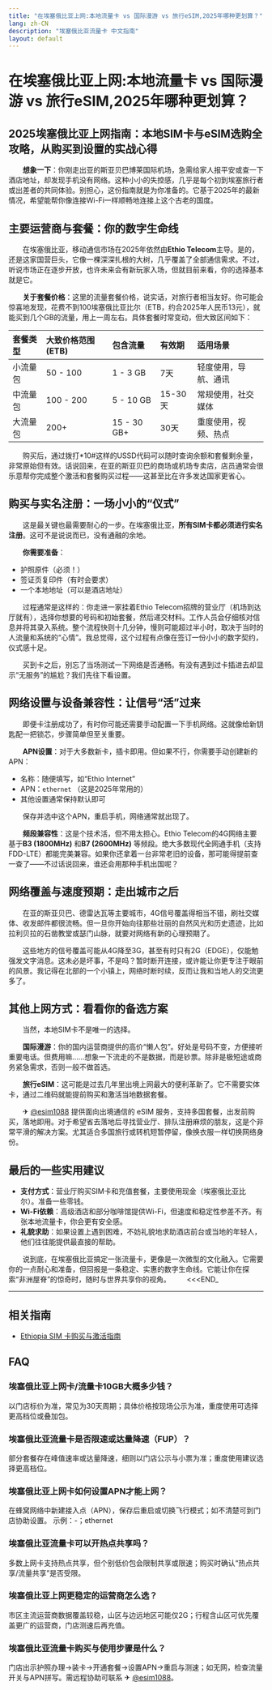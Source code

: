 ```yaml
---
title: "在埃塞俄比亚上网:本地流量卡 vs 国际漫游 vs 旅行eSIM,2025年哪种更划算？"
lang: zh-CN
description: "埃塞俄比亚流量卡 中文指南"
layout: default
---
```

# 在埃塞俄比亚上网:本地流量卡 vs 国际漫游 vs 旅行eSIM,2025年哪种更划算？

## 2025埃塞俄比亚上网指南：本地SIM卡与eSIM选购全攻略，从购买到设置的实战心得

　　**想象一下**：你刚走出亚的斯亚贝巴博莱国际机场，急需给家人报平安或查一下酒店地址，却发现手机没有网络。这种小小的失控感，几乎是每个初到埃塞旅行者或出差者的共同体验。别担心，这份指南就是为你准备的。它基于2025年的最新情况，希望能帮你像连接Wi-Fi一样顺畅地连接上这个古老的国度。

## 主要运营商与套餐：你的数字生命线

　　在埃塞俄比亚，移动通信市场在2025年依然由**Ethio Telecom**主导。是的，还是这家国营巨头，它像一棵深深扎根的大树，几乎覆盖了全部通信需求。不过，听说市场正在逐步开放，也许未来会有新玩家入场，但就目前来看，你的选择基本就是它。

　　**关于套餐价格**：这里的流量套餐价格，说实话，对旅行者相当友好。你可能会惊喜地发现，花费不到100埃塞俄比亚比尔（ETB，约合2025年人民币13元），就能买到几个GB的流量，用上一周左右。具体套餐时常变动，但大致区间如下：

| 套餐类型 | 大致价格范围 (ETB) | 包含流量 | 有效期 | 适用场景 |
| :--- | :--- | :--- | :--- | :--- |
| 小流量包 | 50 - 100 | 1 - 3 GB | 7天 | 轻度使用，导航、通讯 |
| 中流量包 | 100 - 200 | 5 - 10 GB | 15-30天 | 常规使用，社交媒体 |
| 大流量包 | 200+ | 15 - 30 GB+ | 30天 | 重度使用，视频、热点 |

　　购买后，通过拨打\*10#这样的USSD代码可以随时查询余额和套餐剩余量，非常原始但有效。话说回来，在亚的斯亚贝巴的商场或机场专卖店，店员通常会很乐意帮你完成整个激活和套餐购买过程——这甚至比在许多发达国家更省心。

## 购买与实名注册：一场小小的“仪式”

　　这是最关键也最需要耐心的一步。在埃塞俄比亚，**所有SIM卡都必须进行实名注册**。这可不是说说而已，没有通融的余地。

　　**你需要准备**：
-   护照原件（必须！）
-   签证页复印件（有时会要求）
-   一个本地地址（可以是酒店地址）

　　过程通常是这样的：你走进一家挂着Ethio Telecom招牌的营业厅（机场到达厅就有），选择你想要的号码和初始套餐，然后递交材料。工作人员会仔细核对信息并将其录入系统。整个流程快则十几分钟，慢则可能超过半小时，取决于当时的人流量和系统的“心情”。我总觉得，这个过程有点像在签订一份小小的数字契约，仪式感十足。

　　买到卡之后，别忘了当场测试一下网络是否通畅。有没有遇到过卡插进去却显示“无服务”的尴尬？我们先往下看设置。

## 网络设置与设备兼容性：让信号“活”过来

　　即便卡注册成功了，有时你可能还需要手动配置一下手机网络。这就像给新钥匙配一把锁芯，步骤简单但至关重要。

　　**APN设置**：对于大多数新卡，插卡即用。但如果不行，你需要手动创建新的APN：
-   名称：随便填写，如“Ethio Internet”
-   APN：`ethernet` （这是2025年常用的）
-   其他设置通常保持默认即可

　　保存并选中这个APN，重启手机，网络通常就出现了。

　　**频段兼容性**：这是个技术活，但不用太担心。Ethio Telecom的4G网络主要基于**B3 (1800MHz)** 和**B7 (2600MHz)** 等频段。绝大多数现代全网通手机（支持FDD-LTE）都能完美兼容。如果你还拿着一台非常老旧的设备，那可能得提前查一查了——不过话说回来，谁还会用那种手机出国呢？

## 网络覆盖与速度预期：走出城市之后

　　在亚的斯亚贝巴、德雷达瓦等主要城市，4G信号覆盖得相当不错，刷社交媒体、收发邮件都很流畅。但一旦你开始向往那些壮丽的自然风光和历史遗迹，比如拉利贝拉的石凿教堂或瑟门山脉，就要对网络有新的心理预期了。

　　这些地方的信号覆盖可能从4G降至3G，甚至有时只有2G（EDGE），仅能勉强发文字消息。这未必是坏事，不是吗？暂时断开连接，或许能让你更专注于眼前的风景。我记得在北部的一个小镇上，网络时断时续，反而让我和当地人的交流更多了。

## 其他上网方式：看看你的备选方案

　　当然，本地SIM卡不是唯一的选择。

　　**国际漫游**：你的国内运营商提供的高价“懒人包”。好处是号码不变，方便接听重要电话。但费用嘛……想象一下流走的不是数据，而是钞票。除非是极短途或商务紧急需求，否则一般不做首选。

　　**旅行eSIM**：这可能是过去几年里出境上网最大的便利革新了。它不需要实体卡，通过二维码就能提前购买和激活当地数据套餐。

　　✈ [@esim1088](https://t.me/s/esim1088) 提供面向出境通信的 eSIM 服务，支持多国套餐，出发前购买，落地即用。对于希望省去落地后寻找营业厅、排队注册麻烦的朋友，这是个非常平滑的解决方案。尤其适合多国旅行或转机短暂停留，像换衣服一样切换网络身份。

## 最后的一些实用建议

-   **支付方式**：营业厅购买SIM卡和充值套餐，主要使用现金（埃塞俄比亚比尔）。准备一些零钱。
-   **Wi-Fi依赖**：高级酒店和部分咖啡馆提供Wi-Fi，但速度和稳定性参差不齐。有张本地流量卡，你会更有安全感。
-   **礼貌求助**：如果设置上遇到困难，不妨礼貌地求助酒店前台或当地的年轻人，他们往往能提供最直接的帮助。

　　说到底，在埃塞俄比亚搞定一张流量卡，更像是一次微型的文化融入。它需要你的一点耐心和准备，但回报是一条稳定、实惠的数字生命线。它能让你在探索“非洲屋脊”的惊奇时，随时与世界共享你的视角。
　　<<<END_

<!-- crosslink -->
---

## 相关指南

- [Ethiopia SIM 卡购买与激活指南](https://faciylike.github.io/ethiopia-sim-guides)

<!-- BEGIN_ETHIOPIA_FAQ -->
## FAQ

### 埃塞俄比亚上网卡/流量卡10GB大概多少钱？
以门店标价为准，常见为30天周期；具体价格按现场公示为准，重度使用可选择更高档位或叠加包。

### 埃塞俄比亚流量卡是否限速或达量降速（FUP）？
部分套餐存在峰值速率或达量降速，细则以门店公示与小票为准；重度使用建议选择更高档位。

### 埃塞俄比亚上网卡如何设置APN才能上网？
在蜂窝网络中新建接入点（APN），保存后重启或切换飞行模式；如不清楚可到门店协助设置。 示例：-；ethernet

### 埃塞俄比亚流量卡可以开热点共享吗？
多数上网卡支持热点共享，但个别低价包会限制共享或限速；购买时确认“热点共享/流量共享”是否受限。

### 埃塞俄比亚上网更稳定的运营商怎么选？
市区主流运营商数据覆盖较稳，山区与边远地区可能仅2G；行程含山区可优先覆盖更广的运营商，门店测速后再充值。

### 埃塞俄比亚流量卡购买与使用步骤是什么？
门店出示护照办理→装卡→开通套餐→设置APN→重启与测速；如无网，检查流量开关与APN拼写。需远程协助可联系 ✈ [@esim1088](https://t.me/s/esim1088)。

<script type="application/ld+json">
{"@context": "https://schema.org", "@type": "FAQPage", "mainEntity": [{"@type": "Question", "name": "埃塞俄比亚上网卡/流量卡10GB大概多少钱？", "acceptedAnswer": {"@type": "Answer", "text": "以门店标价为准，常见为30天周期；具体价格按现场公示为准，重度使用可选择更高档位或叠加包。"}}, {"@type": "Question", "name": "埃塞俄比亚流量卡是否限速或达量降速（FUP）？", "acceptedAnswer": {"@type": "Answer", "text": "部分套餐存在峰值速率或达量降速，细则以门店公示与小票为准；重度使用建议选择更高档位。"}}, {"@type": "Question", "name": "埃塞俄比亚上网卡如何设置APN才能上网？", "acceptedAnswer": {"@type": "Answer", "text": "在蜂窝网络中新建接入点（APN），保存后重启或切换飞行模式；如不清楚可到门店协助设置。 示例：-；ethernet"}}, {"@type": "Question", "name": "埃塞俄比亚流量卡可以开热点共享吗？", "acceptedAnswer": {"@type": "Answer", "text": "多数上网卡支持热点共享，但个别低价包会限制共享或限速；购买时确认“热点共享/流量共享”是否受限。"}}, {"@type": "Question", "name": "埃塞俄比亚上网更稳定的运营商怎么选？", "acceptedAnswer": {"@type": "Answer", "text": "市区主流运营商数据覆盖较稳，山区与边远地区可能仅2G；行程含山区可优先覆盖更广的运营商，门店测速后再充值。"}}, {"@type": "Question", "name": "埃塞俄比亚流量卡购买与使用步骤是什么？", "acceptedAnswer": {"@type": "Answer", "text": "门店出示护照办理→装卡→开通套餐→设置APN→重启与测速；如无网，检查流量开关与APN拼写。需远程协助可联系 ✈ @esim1088。"}}]}
</script>
<!-- END_ETHIOPIA_FAQ -->
